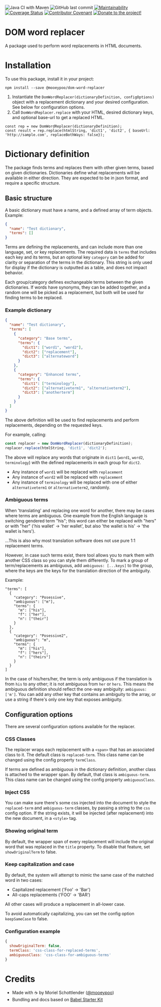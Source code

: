![Java CI with Maven](https://github.com/mooeypoo/dom-word-replacer/workflows/Node.js%20CI/badge.svg) ![GitHub last commit](https://img.shields.io/github/last-commit/mooeypoo/dom-word-replacer) [![Maintainability](https://api.codeclimate.com/v1/badges/81b1c5c9f6fde4d37bff/maintainability)](https://codeclimate.com/github/mooeypoo/dom-word-replacer/maintainability) [![Coverage Status](https://coveralls.io/repos/github/mooeypoo/dom-word-replacer/badge.svg?branch=main)](https://coveralls.io/github/mooeypoo/dom-word-replacer?branch=main) [![Contributor Covenant](https://img.shields.io/badge/Contributor%20Covenant-v2.0%20adopted-ff69b4.svg)](code_of_conduct.md) [![Donate to the project!](https://img.shields.io/badge/Buy%20me%20a%20coffee!-Donate-ff69b4?style=flat)](https://ko-fi.com/mooeypoo)

# DOM word replacer

A package used to perform word replacements in HTML documents.

# Installation

To use this package, install it in your project:

```
npm install --save @mooeypoo/dom-word-replacer
```

1. Instantiate the `DomWordReplacer(dictionaryDefinition, configOptions)` object with a replacement dictionary and your desired configuration. See below for configuration options.
2. Call `DomWordReplacer.replace` with your HTML, desired dictionary keys, and optional base-url to get a replaced HTML.

```
const rep = new DomWordReplacer(dictionaryDefinition);
const result = rep.replace(htmlString, 'dict1', 'dict2', { baseUrl: 'http://sample.com', replaceBothWays: false});
```

# Dictionary definition

The package finds terms and replaces them with other given terms, based on given dictionaries. Dictionaries define what replacements will be available in either direction. They are expected to be in json format, and require a specific structure.

## Basic structure

A basic dictionary must have a name, and a defined array of term objects. Example:

```json
{
  "name": "Test dictionary",
  "terms": []
}
```

Terms are defining the replacements, and can include more than one language, set, or key replacements. The required data is `terms` that includes each key and its terms, but an optional key `category` can be added for clarity or separation of the terms in the dictionary. This string is only used for display if the dictionary is outputted as a table, and does not impact behavior.

Each group/category defines exchangeable terms between the given dictionaries. If words have synonyms, they can be added together, and a random one will be picked as a replacement, but both will be used for finding terms to be replaced.

### Example dictionary

```json
{
  "name": "Test dictionary",
  "terms": [
    {
      "category": "Base terms",
      "terms": {
        "dict1": ["word1", "word2"],
        "dict2": ["replacement"],
        "dict3": ["alternateword"]
      }
    },
    {
      "category": "Enhanced terms",
      "terms": {
        "dict1": ["terminology"],
        "dict2": ["alternativeterm1", "alternativeterm2"],
        "dict3": ["anotherterm"]
      }
    }
  ]
}
```
The above definition will be used to find replacements and perform replacements, depending on the requested keys.

For example, calling:

```js
const replacer = new DomWordReplacer(dictionaryDefinition);
replacer.replace(htmlString, 'dict1', 'dict2');
```

The above will replace any words that originate in `dict1` (`word1`, `word2`, `terminology`) with the defined replacements in each group for `dict2`. 

* Any instance of `word1` will be replaced with `replacement`
* Any instance of `word2` will be replaced with `replacement`
* Any instance of `terminology` will be replaced with one of either `alternativeterm1` or `alternativeterm2`, randomly.

### Ambiguous terms

When 'translating' and replacing one word for another, there may be cases where terms are ambiguous. One example from the English language is switching gendered term "his"; this word can either be replaced with "hers" or with "her" ('his wallet' -> 'her wallet', but also 'the wallet is his' -> 'the wallet is hers'). 

...This is also why most translation software does not use pure 1:1 replacement terms.

However, in case such terms exist, there tool allows you to mark them with another CSS class so you can style them differently. To mark a group of term/replacements as ambiguous, add `ambiguous: [...keys]` to the group, where the keys are the keys for the translation direction of the ambiguity. 

Example:

```
"terms": [
  {
    "category": "Posessive",
    "ambiguous": ["m"],
    "terms": {
      "m": ["his"],
      "f": ["her"],
      "n": ["their"]
    }
  },
  {
    "category": "Posessive2",
    "ambiguous": "m",
    "terms": {
      "m": ["his"],
      "f": ["hers"],
      "n": ["theirs"]
    }
  }
]
```

In the case of his/hers/her, the term is only ambiguous if the translation is from `his` to any other; it is not ambiguous from `her` or `hers`. This means the ambiguous definition should reflect the one-way ambiguity: `ambiguous: ['m']`. You can add any other key that contains an ambiguity to the array, or use a string if there's only one key that exposes ambiguity.


## Configuration options

There are several configuration options available for the replacer.

### CSS Classes

The replacer wraps each replacement with a `<span>` that has an associated class to it. The default class is `replaced-term`. This class name can be changed using the config property `termClass`.

If terms are defined as ambiguous in the dictionary definition, another class is attached to the wrapper span. By default, that class is `ambiguous-term`. This class name can be changed using the config property `ambiguousClass`.

### Inject CSS

You can make sure there's some css injected into the document to style the `replaced-term` and `ambiguous-term` classes, by passing a string to the `css` config option. If the string exists,
it will be injected (after replacement) into the new document, in a `<style>` tag.

### Showing original term

By default, the wrapper span of every replacement will include the original word that was replaced in the `title` property. To disable that feature, set `showOriginalTerm` to false.

### Keep capitalization and case

By default, the system will attempt to mimic the same case of the matched word in two cases:
- Capitalized replacement ('Foo' -> 'Bar')
- All-caps replacements ('FOO' -> 'BAR')

All other cases will produce a replacement in all-lower case.

To avoid automatically capitalizing, you can set the config option `keepSameCase` to false.

### Configuration example

```js
{
  showOriginalTerm: false,
  termClass: 'css-class-for-replaced-terms',
  ambiguousClass: 'css-class-for-ambiguous-terms'
}
```

# Credits

* Made with :coffee: by Moriel Schottlender ([@mooeypoo](https://twitter.com/mooeypoo))
* Bundling and docs based on [Babel Starter Kit](https://github.com/kriasoft/babel-starter-kit)
